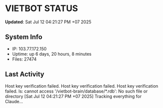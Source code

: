 # VIETBOT STATUS
**Updated**: Sat Jul 12 04:21:27 PM +07 2025

## System Info
- IP: 103.77.172.150
- Uptime: up 6 days, 20 hours, 8 minutes
- Files: 27474

## Last Activity
Host key verification failed.
Host key verification failed.
Host key verification failed.
ls: cannot access '/vietbot-brain/database/*.rdb': No such file or directory
[Sat Jul 12 04:21:27 PM +07 2025] Tracking everything for Claude...
